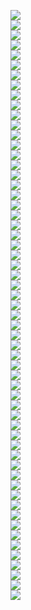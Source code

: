 <img src=lect_19/page0.jpg></br>
<img src=lect_19/page1.jpg></br>
<img src=lect_19/page2.jpg></br>
<img src=lect_19/page3.jpg></br>
<img src=lect_19/page4.jpg></br>
<img src=lect_19/page5.jpg></br>
<img src=lect_19/page6.jpg></br>
<img src=lect_19/page7.jpg></br>
<img src=lect_19/page8.jpg></br>
<img src=lect_19/page9.jpg></br>
<img src=lect_19/page10.jpg></br>
<img src=lect_19/page11.jpg></br>
<img src=lect_19/page12.jpg></br>
<img src=lect_19/page13.jpg></br>
<img src=lect_19/page14.jpg></br>
<img src=lect_19/page15.jpg></br>
<img src=lect_19/page16.jpg></br>
<img src=lect_19/page17.jpg></br>
<img src=lect_19/page18.jpg></br>
<img src=lect_19/page19.jpg></br>
<img src=lect_19/page20.jpg></br>
<img src=lect_19/page21.jpg></br>
<img src=lect_19/page22.jpg></br>
<img src=lect_19/page23.jpg></br>
<img src=lect_19/page24.jpg></br>
<img src=lect_19/page25.jpg></br>
<img src=lect_19/page26.jpg></br>
<img src=lect_19/page27.jpg></br>
<img src=lect_19/page28.jpg></br>
<img src=lect_19/page29.jpg></br>
<img src=lect_19/page30.jpg></br>
<img src=lect_19/page31.jpg></br>
<img src=lect_19/page32.jpg></br>
<img src=lect_19/page33.jpg></br>
<img src=lect_19/page34.jpg></br>
<img src=lect_19/page35.jpg></br>
<img src=lect_19/page36.jpg></br>
<img src=lect_19/page37.jpg></br>
<img src=lect_19/page38.jpg></br>
<img src=lect_19/page39.jpg></br>
<img src=lect_19/page40.jpg></br>
<img src=lect_19/page41.jpg></br>
<img src=lect_19/page42.jpg></br>
<img src=lect_19/page43.jpg></br>
<img src=lect_19/page44.jpg></br>
<img src=lect_19/page45.jpg></br>
<img src=lect_19/page46.jpg></br>
<img src=lect_19/page47.jpg></br>
<img src=lect_19/page48.jpg></br>
<img src=lect_19/page49.jpg></br>
<img src=lect_19/page50.jpg></br>
<img src=lect_19/page51.jpg></br>
<img src=lect_19/page52.jpg></br>
<img src=lect_19/page53.jpg></br>
<img src=lect_19/page54.jpg></br>
<img src=lect_19/page55.jpg></br>
<img src=lect_19/page56.jpg></br>
<img src=lect_19/page57.jpg></br>
<img src=lect_19/page58.jpg></br>

